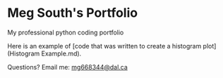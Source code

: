 # Meg South's Portfolio
My professional python coding portfolio

Here is an example of [code that was written to create a histogram plot](Histogram Example.md).

Questions? Email me:
[mg668344@dal.ca](mailto:mg668344@dal.ca)
